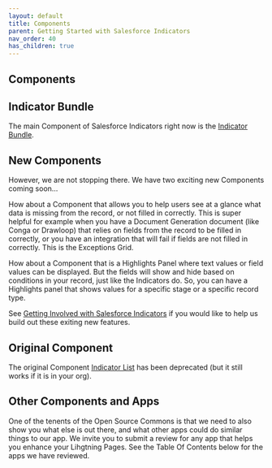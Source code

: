 ```yaml
---
layout: default
title: Components
parent: Getting Started with Salesforce Indicators
nav_order: 40
has_children: true
---
```


## Components

## Indicator Bundle
The main Component of Salesforce Indicators right now is the [Indicator Bundle](../setup-salesforce-indicators/indicator-bundle/).

## New Components
However, we are not stopping there. We have two exciting new Components coming soon...

How about a Component that allows you to help users see at a glance what data is missing from the record, or not filled in correctly. This is super helpful for example when you have a Document Generation document (like Conga or Drawloop) that relies on fields from the record to be filled in correctly, or you have an integration that will fail if fields are not filled in correctly. This is the Exceptions Grid.

How about a Component that is a Highlights Panel where text values or field values can be displayed. But the fields will show and hide based on conditions in your record, just like the Indicators do. So, you can have a Highlights panel that shows values for a specific stage or a specific record type.

See [Getting Involved with Salesforce Indicators](../getting-involved/) if you would like to help us build out these exiting new features.

## Original Component
The original Component [Indicator List](indicator-list) has been deprecated (but it still works if it is in your org).

## Other Components and Apps
One of the tenents of the Open Source Commons is that we need to also show you what else is out there, and what other apps could do similar things to our app. We invite you to submit a review for any app that helps you enhance your Lihgtning Pages. See the Table Of Contents below for the apps we have reviewed. 
